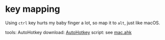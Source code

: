 # key mapping

Using `ctrl` key hurts my baby finger a lot, so map it to `alt`, just like macOS.

tools: AutoHotkey
download: [AutoHotkey](https://autohotkey.com/)
script: see [mac.ahk](./mac.ahk)
